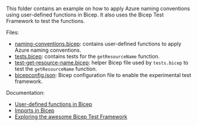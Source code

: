 This folder contains an example on how to apply Azure naming conventions using user-defined functions in Bicep. It also uses the Bicep Test Framework to test the functions.

Files:
- [naming-conventions.bicep](./naming-conventions.bicep): contains user-defined functions to apply Azure naming conventions.
- [tests.bicep](./tests.bicep): contains tests for the `getResourceName` function.
- [test-get-resource-name.bicep](./test-get-resource-name.bicep): helper Bicep file used by `tests.bicep` to test the `getResourceName` function.
- [bicepconfig.json](./bicepconfig.json): Bicep configuration file to enable the experimental test framework.

Documentation:
- [User-defined functions in Bicep](https://learn.microsoft.com/en-us/azure/azure-resource-manager/bicep/user-defined-functions)
- [Imports in Bicep](https://learn.microsoft.com/en-us/azure/azure-resource-manager/bicep/bicep-import)
- [Exploring the awesome Bicep Test Framework](https://rios.engineer/exploring-the-bicep-test-framework-%F0%9F%A7%AA/)